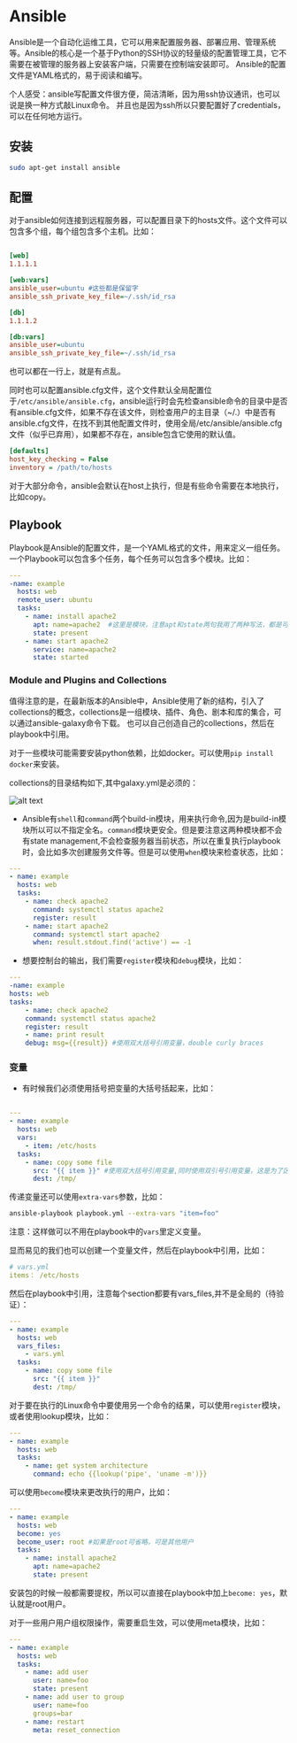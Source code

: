 # Ansible

Ansible是一个自动化运维工具，它可以用来配置服务器、部署应用、管理系统等。Ansible的核心是一个基于Python的SSH协议的轻量级的配置管理工具，它不需要在被管理的服务器上安装客户端，只需要在控制端安装即可。 Ansible的配置文件是YAML格式的，易于阅读和编写。

个人感受：ansible写配置文件很方便，简洁清晰，因为用ssh协议通讯，也可以说是换一种方式敲Linux命令。 并且也是因为ssh所以只要配置好了credentials，可以在任何地方运行。

## 安装

```bash
sudo apt-get install ansible
```

## 配置

对于ansible如何连接到远程服务器，可以配置目录下的hosts文件。这个文件可以包含多个组，每个组包含多个主机。比如：

```ini

[web]
1.1.1.1 

[web:vars]
ansible_user=ubuntu #这些都是保留字
ansible_ssh_private_key_file=~/.ssh/id_rsa

[db]
1.1.1.2

[db:vars]
ansible_user=ubuntu
ansible_ssh_private_key_file=~/.ssh/id_rsa
```

也可以都在一行上，就是有点乱。

同时也可以配置ansible.cfg文件，这个文件默认全局配置位于`/etc/ansible/ansible.cfg`，ansible运行时会先检查ansible命令的目录中是否有ansible.cfg文件，如果不存在该文件，则检查用户的主目录（~/.）中是否有ansible.cfg文件，在找不到其他配置文件时，使用全局/etc/ansible/ansible.cfg文件（似乎已弃用），如果都不存在，ansible包含它使用的默认值。

```ini
[defaults]
host_key_checking = False
inventory = /path/to/hosts
```

对于大部分命令，ansible会默认在host上执行，但是有些命令需要在本地执行，比如copy。

## Playbook

Playbook是Ansible的配置文件，是一个YAML格式的文件，用来定义一组任务。一个Playbook可以包含多个任务，每个任务可以包含多个模块。比如：

```yaml
---
-name: example 
  hosts: web
  remote_user: ubuntu
  tasks:
    - name: install apache2
      apt: name=apache2  #这里是模块，注意apt和state两句我用了两种写法，都是可以的
      state: present
    - name: start apache2
      service: name=apache2
      state: started
```

### Module and Plugins and Collections

值得注意的是，在最新版本的Ansible中，Ansible使用了新的结构，引入了collections的概念，collections是一组模块、插件、角色、剧本和库的集合，可以通过ansible-galaxy命令下载。
也可以自己创造自己的collections，然后在playbook中引用。

对于一些模块可能需要安装python依赖，比如docker。可以使用`pip install docker`来安装。

collections的目录结构如下,其中galaxy.yml是必须的：

![alt text](ansible-collection.png)

- Ansible有`shell`和`command`两个build-in模块，用来执行命令,因为是build-in模块所以可以不指定全名。`command`模块更安全。但是要注意这两种模块都不会有state management,不会检查服务器当前状态，所以在重复执行playbook时，会比如多次创建服务文件等。但是可以使用`when`模块来检查状态，比如：

```yaml
---
- name: example
  hosts: web
  tasks:
    - name: check apache2
      command: systemctl status apache2
      register: result
    - name: start apache2
      command: systemctl start apache2
      when: result.stdout.find('active') == -1
```
  
- 想要控制台的输出，我们需要`register`模块和`debug`模块，比如：

```yaml
---
-name: example 
hosts: web
tasks:
    - name: check apache2
    command: systemctl status apache2
    register: result
    - name: print result
    debug: msg={{result}} #使用双大括号引用变量，double curly braces
```

### 变量

- 有时候我们必须使用括号把变量的大括号括起来，比如：

```yaml

---
- name: example
  hosts: web
  vars:
    - item: /etc/hosts 
  tasks:
    - name: copy some file
      src: "{{ item }}" #使用双大括号引用变量,同时使用双引号引用变量，这是为了区分yaml的语法（字典）和ansible的语法（变量）
      dest: /tmp/
```

传递变量还可以使用`extra-vars`参数，比如：

```bash
ansible-playbook playbook.yml --extra-vars "item=foo"
```

注意：这样做可以不用在playbook中的`vars`里定义变量。

显而易见的我们也可以创建一个变量文件，然后在playbook中引用，比如：

```yaml
# vars.yml
items： /etc/hosts
```

然后在playbook中引用，注意每个section都要有vars_files,并不是全局的（待验证）：

```yaml
---
- name: example
  hosts: web
  vars_files:
    - vars.yml
  tasks:
    - name: copy some file
      src: "{{ item }}"
      dest: /tmp/
```

对于要在执行的Linux命令中要使用另一个命令的结果，可以使用`register`模块，或者使用lookup模块，比如：

```yaml
---
- name: example
  hosts: web
  tasks:
    - name: get system architecture
      command: echo {{lookup('pipe', 'uname -m')}}
```

可以使用`become`模块来更改执行的用户，比如：

```yaml
---
- name: example
  hosts: web
  become: yes
  become_user: root #如果是root可省略，可是其他用户
  tasks:
    - name: install apache2
      apt: name=apache2
      state: present
```

安装包的时候一般都需要提权，所以可以直接在playbook中加上`become: yes`，默认就是root用户。

对于一些用户用户组权限操作，需要重启生效，可以使用meta模块，比如：

```yaml
---
- name: example
  hosts: web
  tasks:
    - name: add user
      user: name=foo
      state: present
    - name: add user to group
      user: name=foo
      groups=bar
    - name: restart
      meta: reset_connection
```
